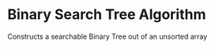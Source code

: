 Binary Search Tree Algorithm
============================
Constructs a searchable Binary Tree out of an unsorted array
